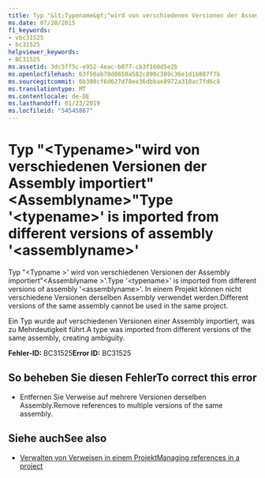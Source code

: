 ```yaml
---
title: Typ "&lt;Typename&gt;"wird von verschiedenen Versionen der Assembly importiert"&lt;Assemblyname&gt;"
ms.date: 07/20/2015
f1_keywords:
- vbc31525
- bc31525
helpviewer_keywords:
- BC31525
ms.assetid: 3dc5ff5c-e952-4eac-b877-cb3f160d5e2b
ms.openlocfilehash: 63f50ab78d8650a582c890c389c36e1d1b887f7b
ms.sourcegitcommit: 6b308cf6d627d78ee36dbbae8972a310ac7fd6c8
ms.translationtype: MT
ms.contentlocale: de-DE
ms.lasthandoff: 01/23/2019
ms.locfileid: "54545867"
---
```

# <a name="type-lttypenamegt-is-imported-from-different-versions-of-assembly-ltassemblynamegt"></a><span data-ttu-id="5d903-102">Typ "&lt;Typename&gt;"wird von verschiedenen Versionen der Assembly importiert"&lt;Assemblyname&gt;"</span><span class="sxs-lookup"><span data-stu-id="5d903-102">Type '&lt;typename&gt;' is imported from different versions of assembly '&lt;assemblyname&gt;'</span></span>
<span data-ttu-id="5d903-103">Typ "\<Typname >' wird von verschiedenen Versionen der Assembly importiert"\<Assemblyname >'.</span><span class="sxs-lookup"><span data-stu-id="5d903-103">Type '\<typename>' is imported from different versions of assembly '\<assemblyname>'.</span></span> <span data-ttu-id="5d903-104">In einem Projekt können nicht verschiedene Versionen derselben Assembly verwendet werden.</span><span class="sxs-lookup"><span data-stu-id="5d903-104">Different versions of the same assembly cannot be used in the same project.</span></span>  
  
 <span data-ttu-id="5d903-105">Ein Typ wurde auf verschiedenen Versionen einer Assembly importiert, was zu Mehrdeutigkeit führt.</span><span class="sxs-lookup"><span data-stu-id="5d903-105">A type was imported from different versions of the same assembly, creating ambiguity.</span></span>  
  
 <span data-ttu-id="5d903-106">**Fehler-ID:** BC31525</span><span class="sxs-lookup"><span data-stu-id="5d903-106">**Error ID:** BC31525</span></span>  
  
## <a name="to-correct-this-error"></a><span data-ttu-id="5d903-107">So beheben Sie diesen Fehler</span><span class="sxs-lookup"><span data-stu-id="5d903-107">To correct this error</span></span>  
  
-   <span data-ttu-id="5d903-108">Entfernen Sie Verweise auf mehrere Versionen derselben Assembly.</span><span class="sxs-lookup"><span data-stu-id="5d903-108">Remove references to multiple versions of the same assembly.</span></span>  
  
## <a name="see-also"></a><span data-ttu-id="5d903-109">Siehe auch</span><span class="sxs-lookup"><span data-stu-id="5d903-109">See also</span></span>
- [<span data-ttu-id="5d903-110">Verwalten von Verweisen in einem Projekt</span><span class="sxs-lookup"><span data-stu-id="5d903-110">Managing references in a project</span></span>](/visualstudio/ide/managing-references-in-a-project)
